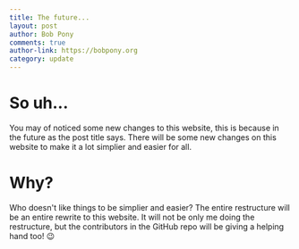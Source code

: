 ```yaml
---
title: The future...
layout: post
author: Bob Pony
comments: true
author-link: https://bobpony.org
category: update
---
```

# So uh...
You may of noticed some new changes to this website, this is because in the future as the post title says. There will be some new changes on this website to make it a lot simplier and easier for all.

# Why?
Who doesn't like things to be simplier and easier? The entire restructure will be an entire rewrite to this website. It will not be only me doing the restructure, but the contributors in the GitHub repo will be giving a helping hand too! :wink: